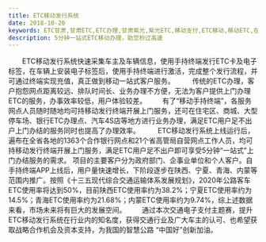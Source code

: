 ```yaml
---
title: ETC移动发行系统
date: 2018-10-20 
keywords: ETC甘肃,甘肃ETC,ETC办理,甘肃紫光,紫光ETC,移动支付,ETC移动,移动ETC,在线充值,ETC办理,卡片办理,OBU办理,OBU激活,ETC手持终端,甘肃ETC办理,甘肃ETC发行,移动发行终端,ETC移动发行系统
description: 5分钟一站式ETC移动办理，助您秒过高速
---
```


&emsp;&emsp;ETC移动发行系统快速采集车主及车辆信息，使用手持终端发行ETC卡及电子标签，在车辆上安装电子标签后，使用手持终端进行激活，完成整个发行流程，并可通过终端实现充值，真正做到移动一站式客户服务。 
<img src="/pub-images/etc-1.png" width="auto" alt=""/>
&emsp;&emsp;传统的ETC办理，客户抱怨网点距离较远、排队时间长、业务办理不方便，无法为客户提供上门办理ETC的服务，办事效率较低，用户体验较差。
&emsp;&emsp;有了“移动手持终端”，各服务网点人员随时随地均可持移动发行终端开展上门服务，还可在住宅区、商城、大型停车场、银行ETC办理点、汽车4S店等地方进行业务办理，满足ETC用户足不出户上门办结的服务同时也提高了办理效率。
<img src="/pub-images/etc-2.png" width="auto" alt=""/>
&emsp;&emsp;ETC移动发行系统上线运行后，遍布在全省各地的1363个合作银行网点和21个省高管局自营网点工作人员，均可持移动发行终端开展上门服务，满足ETC用户足不出户即可享受5分钟“一站式”上门办结服务的需求。
项目的主要客户分为政府部门、企事业单位和个人客户。自手持终端APP上线后，用户量快速增长，下阶段逐步在陕西、宁夏、青海、内蒙等范围内推广。按照《十三五现代综合交通运输体系发展规划》，2020年公路客车ETC使用率将达到50%，目前陕西ETC使用率约为38.2%；宁夏ETC使用率约为14.5%；青海ETC使用率约为21.68%；内蒙ETC使用率约为9.74%，综上述数据来看，市场未来将有巨大的发展空间。
&emsp;&emsp;通过本次交通电子支付主题赛，提升ETC移动发行系统在行业内的知名度，获得交通行业及广大车主的认可、也希望获取战略合作机会及资本支持，为我国的智慧公路 “中国好”创新加油。
